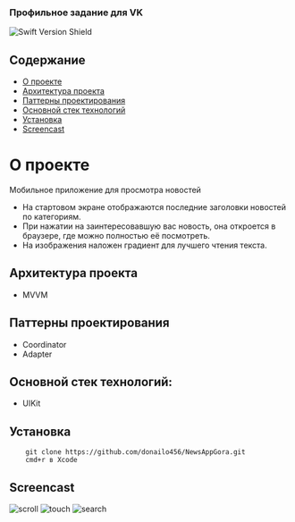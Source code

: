 ### Профильное задание для VK
![Swift Version Shield](https://img.shields.io/badge/Swift%205.0-FA7343?style=flat&logo=swift&logoColor=white)

## Содержание <!-- omit in toc -->

- [О проекте](#о-проекте)
- [Архитектура проекта](#архитектура-проекта)
- [Паттерны проектирования](#паттерны-проектирования)
- [Основной стек технологий](#основной-стек-технологий)
- [Установка](#установка)
- [Screencast](#screencast)

# О проекте
Мобильное приложение для просмотра новостей

- На стартовом экране отображаются последние заголовки новостей по категориям.
- При нажатии на заинтересовавшую вас новость, она откроется в браузере, где можно полностью её посмотреть.
- На изображения наложен градиент для лучшего чтения текста.

## Архитектура проекта
- MVVM

## Паттерны проектирования 

- Coordinator
- Adapter

## Основной стек технологий:

- UIKit

## Установка

```
    git clone https://github.com/donailo456/NewsAppGora.git
    cmd+r в Xcode 
```

## Screencast
![scroll](https://s12.gifyu.com/images/SZa2v.gif)  ![touch](https://s12.gifyu.com/images/SZa2Q.gif) ![search](https://s9.gifyu.com/images/SZa2u.gif) 
